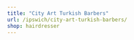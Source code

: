 ```yaml
---
title: "City Art Turkish Barbers"
url: /ipswich/city-art-turkish-barbers/
shop: hairdresser
---
```

